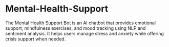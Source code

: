 # Mental-Health-Support
The Mental Health Support Bot is an AI chatbot that provides emotional support, mindfulness exercises, and mood tracking using NLP and sentiment analysis. It helps users manage stress and anxiety while offering crisis support when needed.
